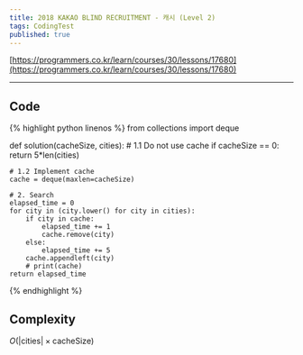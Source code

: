 ```yaml
---
title: 2018 KAKAO BLIND RECRUITMENT - 캐시 (Level 2)
tags: CodingTest
published: true
---
```


[https://programmers.co.kr/learn/courses/30/lessons/17680](https://programmers.co.kr/learn/courses/30/lessons/17680)

<!--more-->

---

## Code
{% highlight python linenos %}
from collections import deque

def solution(cacheSize, cities):
    # 1.1 Do not use cache
    if cacheSize == 0:
        return 5*len(cities)

    # 1.2 Implement cache
    cache = deque(maxlen=cacheSize)

    # 2. Search
    elapsed_time = 0
    for city in (city.lower() for city in cities):
        if city in cache:
            elapsed_time += 1
            cache.remove(city)
        else:
            elapsed_time += 5
        cache.appendleft(city)
        # print(cache)
    return elapsed_time
{% endhighlight %}


## Complexity
$O(|\text{cities}|\times \text{cacheSize})$
